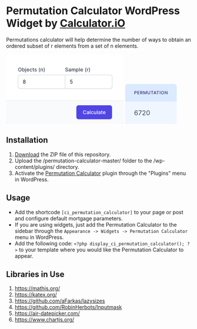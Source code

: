 # Permutation Calculator WordPress Widget by [Calculator.iO](https://www.calculator.io/ "Calculator.iO Homepage")

Permutations calculator will help determine the number of ways to obtain an ordered subset of r elements from a set of n elements.

![Permutation Calculator Input Form](/assets/images/screenshot-1.png "Permutation Calculator Input Form")
![Permutation Calculator Calculation Results](/assets/images/screenshot-2.png "Permutation Calculator Calculation Results")

## Installation

1. [Download](https://github.com/pub-calculator-io/age-calculator/archive/refs/heads/master.zip) the ZIP file of this repository.
2. Upload the /permutation-calculator-master/ folder to the /wp-content/plugins/ directory.
3. Activate the [Permutation Calculator](https://www.calculator.io/permutation-calculator/ "Permutation Calculator Homepage") plugin through the "Plugins" menu in WordPress.

## Usage
* Add the shortcode `[ci_permutation_calculator]` to your page or post and configure default mortgage parameters.
* If you are using widgets, just add the Permutation Calculator to the sidebar through the `Appearance -> Widgets -> Permutation Calculator` menu in WordPress.
* Add the following code: `<?php display_ci_permutation_calculator(); ?>` to your template where you would like the Permutation Calculator to appear.

## Libraries in Use
1. https://mathjs.org/
2. https://katex.org/
3. https://github.com/aFarkas/lazysizes
4. https://github.com/RobinHerbots/Inputmask
5. https://air-datepicker.com/
6. https://www.chartjs.org/
